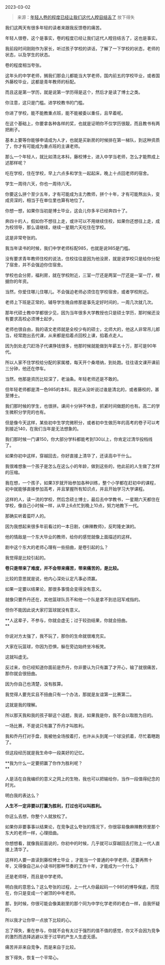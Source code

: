 2023-03-02

> 来源：[年轻人卷的程度已经让我们这代人瞠目结舌了](http://mp.weixin.qq.com/s?__biz=MzU3NDc5Nzc0NQ==&mid=2247523041&idx=2&sn=9d7fd31a700b4a11591dc0bf545088b5&chksm=515b5c12080805b71eacb34a185d29005a5a6b8b4b1388aa5ecae20abab063195e0b392cfd40&scene=27#wechat_redirect)
> 放下得失

我们这两天有很多年轻的读者来跟我反馈卷的痛苦。  

年轻人很卷，这个是事实，卷的程度已经让我们这代人瞠目结舌了，这也是事实。  

我前段时间刚刚作为家长，听过孩子学校的讲话，了解了一下学校的状态，老师的状态，以及学生的状态。  

卷的程度相当夸张。  

这年头的中学老师，搁我们那会儿都能当大学老师，国内前五的学校毕业，或者国外藤校毕业，这都是青年教师的标配。

而且这是第一学历，就是说第一学历得是这个，然后才是读了博士之类。  

你注意，这只是门槛。进学校教书的门槛。

你进了学校，能不能教重点班，能不能被委以重任，且早着呢。

在这个基础上，你要拿各种各样的奖，也就是证明你不仅学历很靓，而且教书有两把刷子。  

基本上要等你能够申请成为人才，也就是买新房的时候排在第一梯队，到这种资质了，你才有可能成为重点班的主课老师。

那么一个年轻人，就比如清北本科，藤校博士，进入中学当老师，怎么才能熬成上述那样呢？  

吃在学校，住在学校，早上六点多和学生一起起床，晚上十点回老师的宿舍。  

学生一周待六天，你也一周待六天。  

你要这么拼个至少五年，才有可能成为主力教师，拼个十年，才有可能熬出头，变成资深的，相当于在单位里也算有地位了。  

你想一想，如果你当初是博士毕业，这会儿你多半已经奔四十了。  

奔四十的人，假如你不想往上走，或许可以不用继续住校，如果你还想往上走，成为校领导，那么请继续，继续一星期六天吃住在学校。

这是非常夸张的。

我当年读书的时候，我们中学老师标配985，也就是说985是门槛。

没有要求青年教师住校的说法，住校往往是因为他没房，就是说学校只是给你分配了宿舍，并不会强迫你住宿舍。  

学校也会分房，福利房，就在学校附近，三室一厅还是两室一厅还是一室一厅，根据你的年资。

当然，你爱住哪儿住哪儿。不会强迫老师必须住在学校宿舍，或者学校附近。

老师上下班是正常的，辅导学生晚自修那是事先定好时间的，一周几次就几次。  

那年代硕士教中学都很少见，因为当年很多大学教授也只是硕士学历，那时候还没有要求高校必须博士起步。  

老师也很自由，我的语文老师就是全校少有的硕士，北师大的，他这人非常吊儿郎当，经常跑出去代课，从来都是掐着点回校上课，掐着点走人。  

因为到处走穴赶场子代课挣钱很多，他那时候就能做到年薪五十万，那可是90年代。

所以人家不住学校给分配的家属楼，每天开个桑塔纳，到处跑。往往语文课开课前三分钟，他还在停车。

当然，他那是资历比较深了，老油条。年轻老师还是不敢的。  

但年轻老师都是清一色985的本科，我还从没听说过谁是清北的，或者藤校的，甚至博士。  

我们那时候的学生，也很拼。课间十分钟不休息，抓紧时间做题的也有。高二的学生微积分学完的也有。

但是像今天这样，某些初中生学完微积分，或者初中生做历年的高考的卷子可以考到接近140，在我们当年是无法想象的。

我们那时候一门课150，你大部分学科都能考到130以上，你肯定过清华投档线了。  

如果你初中这样，穿越回去，你好直接上清华了，还读高中干什么。  

我很难想象一个孩子是怎么在这么小的年龄，做到这些的，他此前的人生做了怎样的压缩。  

我在想，一个孩子，如果3岁就开始参加各种训练，整个小学都在赶初中的课程，初中就能够直接参加高考，并且掌握所有知识点，并且开始学习大学课程。  

这样的人，读一流的学校，然后念硕士博士，最后去中学教书，一星期六天都住在学校，像自己小时候一样，从早上6点忙到晚上10点，努力地教下一代。  

那确实听着蛮吓人的。  

因为我想起来很多年前看过的一本日剧，《麻辣教师》，反町隆史演的。

他的情敌是一个东大毕业的教师，给你的感觉就像上面描述的这样。

剧中这个东大的老师心理有一些扭曲，是卷引起的么？  

我觉得是比较引起的。

 **卷只是带来了难度，并不会带来痛苦，带来痛苦的，是比较。**

比较的意思就是说，他内心深处认定凡事必须赢。  

如果一定要以结果论，那很多事情会变得没有意义。

就像只要乔丹还在，其他篮球队员不和他一个队是拿不到总冠军戒指的。  

但你不能因此说大家打篮球就没有意义。  

 **人这辈子，不参与，你就会虚无；过于较劲结果，你就会扭曲。  
**

你说对方太强了，我不玩了，那你的生命就很难充实。  

大家在玩篮球，你因为恐惧，躲在旁边始终坐冷板凳。  

这就叫虚无。  

反过来，你已经知道你面前是乔丹，你非要认为只有赢了才开心，输了就很痛苦，那你就会很扭曲。  

因为你自己也清楚，没有胜算。  

我觉得人要充实且不扭曲只有一个办法，那就是友谊第一比赛第二。  

这就是我的理解。  

所以那天我和我的孩子聊这个话题，我说，如果我是你，我不会以取胜为目的。

一场比赛，不是说只有赢了乔丹才叫胜利。  

我和乔丹打对手盘，我被他全场按着打，也许从头到尾一个球没抓着，尽忙着瞎跑了。

但这段经历就是我生命中一段美好的记忆。

 **我为什么一定要把赢了你作为胜利呢？  
**

人是活在自我编织的意义之网上的生物，我也可以把输给你，当作一段值得纪念的时光。

明白我的表达么？  

 **人生不一定非要以打赢为胜利，打过也可以叫胜利。**

你这么去想，你整个人就放松了。  

如果你非要事事以结果论，在竞争这么夸张的情况下，你很容易像麻辣教师里那个东大的老师一样，心理扭曲。  

你想想看，就像我前面说的，你初中的时候，几乎就可以穿越回去打败上一代人直接上清华了。  

这样的人要一直读到藤校博士毕业 ，才能当一个普通的中学老师，还要再熬十年，又得像自己从小读书时那种节奏的工作十年，才能成为一个什么？  

还是老师呀，而且是中学老师。

明白我的意思么？这么夸张的过程，上一代人你最起码一个985的博导保底，而现在，你只是变成一个谢顶的中年老师。

那，到时候，你很可能会像美剧里的那个同为中学化学老师的老白一样，自我怀疑的。  

所以我才让你早一点放下比较的心。

忘了得失，重在参与，你就不会有太过于强烈的值不值的感觉，你又不会因为竞争的激烈而选择逃避以至于过早的产生人生虚无感。

痛苦并非来自竞争，而是来自于比较。  

放下得失，恢复一个平常心。

